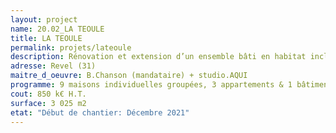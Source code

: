```yaml
---
layout: project
name: 20.02_LA TEOULE
title: LA TEOULE
permalink: projets/lateoule
description: Rénovation et extension d’un ensemble bâti en habitat inclusif et tiers-lieu
adresse: Revel (31)
maitre_d_oeuvre: B.Chanson (mandataire) + studio.AQUI
programme: 9 maisons individuelles groupées, 3 appartements & 1 bâtiment administratif
cout: 850 k€ H.T.
surface: 3 025 m2
etat: "Début de chantier: Décembre 2021"
---
```

